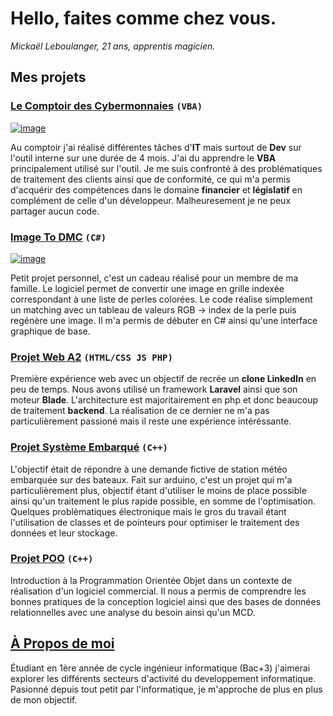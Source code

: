 # Hello, faites comme chez vous.
_Mickaël Leboulanger, 21 ans, apprentis magicien._

## Mes projets

### [Le Comptoir des Cybermonnaies](https://www.lecomptoirdescybermonnaies.fr/) ```(VBA)```
[![image](https://i.imgur.com/OteCnyl.png)](https://www.lecomptoirdescybermonnaies.fr/)

Au comptoir j'ai réalisé différentes tâches d'**IT** mais surtout de **Dev** sur l'outil interne sur une durée de 4 mois.
J'ai du apprendre le **VBA** principalement utilisé sur l'outil.
Je me suis confronté à des problématiques de traitement des clients ainsi que de conformité, ce qui m'a permis d'acquérir des compétences dans le domaine **financier** et **législatif** en complément de celle d'un développeur.
Malheuresement je ne peux partager aucun code.

### [ Image To DMC](https://github.com/LinkinFoxco/Image-To-DMC) ```(C#)```
[![image](https://i.imgur.com/9KYG7Yx.png)](https://github.com/LinkinFoxco/Image-To-DMC)

Petit projet personnel, c'est un cadeau réalisé pour un membre de ma famille.
Le logiciel permet de convertir une image en grille indexée correspondant à une liste de perles colorées.
Le code réalise simplement un matching avec un tableau de valeurs RGB -> index de la perle puis regénère une image.
Il m'a permis de débuter en C# ainsi qu'une interface graphique de base.

### [Projet Web A2](https://github.com/LinkinFoxco/ProjetWebA2) ```(HTML/CSS JS PHP)```

Première expérience web avec un objectif de recrée un **clone LinkedIn** en peu de temps.
Nous avons utilisé un framework **Laravel** ainsi que son moteur **Blade**.
L'architecture est majoritairement en php et donc beaucoup de traitement **backend**.
La réalisation de ce dernier ne m'a pas particulièrement passioné mais il reste une expérience intéréssante.

### [Projet Système Embarqué](https://github.com/LinkinFoxco/ProjetsVrac/blob/main/ProjetSysEmbarqu%C3%A9Final.ino) ```(C++)```

L'objectif était de répondre à une demande fictive de station météo embarquée sur des bateaux.
Fait sur arduino, c'est un projet qui m'a particulièrement plus, objectif étant d'utiliser le moins de place possible ainsi qu'un traitement le plus rapide possible, en somme de l'optimisation.
Quelques problèmatiques électronique mais le gros du travail étant l'utilisation de classes et de pointeurs pour optimiser le traitement des données et leur stockage.

### [Projet POO](https://github.com/LinkinFoxco/ProjetPOO/tree/master/ProjetPOO) ```(C++)```

Introduction à la Programmation Orientée Objet dans un contexte de réalisation d'un logiciel commercial.
Il nous a permis de comprendre les bonnes pratiques de la conception logiciel ainsi que des bases de données relationnelles avec une analyse du besoin ainsi qu'un MCD.

## [À Propos de moi](https://www.linkedin.com/in/leboulanger-micka%C3%ABl-64b680203/)

Étudiant en 1ère année de cycle ingénieur informatique (Bac+3) j'aimerai explorer les différents secteurs d'activité du developpement informatique.
Pasionné depuis tout petit par l'informatique, je m'approche de plus en plus de mon objectif.
